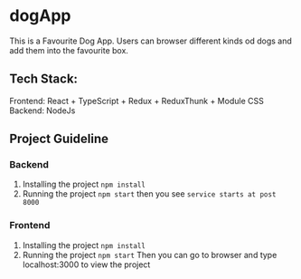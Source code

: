 # dogApp

This is a Favourite Dog App. Users can browser different kinds od dogs and add them into the favourite box.

## Tech Stack:
Frontend: React + TypeScript + Redux + ReduxThunk + Module CSS <br />
Backend: NodeJs

## Project Guideline
### Backend
1. Installing the project
`npm install`
2. Running the project
`npm start`
then you see
`service starts at post 8000`

### Frontend
1. Installing the project
`npm install`
2. Running the project
`npm start`
Then you can go to browser and type localhost:3000 to view the project